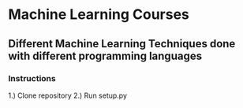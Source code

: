 # Machine Learning Courses
## Different Machine Learning Techniques done with different programming languages

### Instructions
1.) Clone repository
2.) Run setup.py

